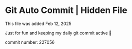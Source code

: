 # Git Auto Commit | Hidden File

This file was added Feb 12, 2025

Just for fun and keeping my daily git commit active 🤪

commit number: 227056
